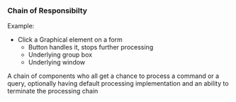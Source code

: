### Chain of Responsibilty

Example:
- Click a Graphical element on a form
  - Button handles it, stops further processing
  - Underlying group box
  - Underlying window

A chain of components who all get a chance to process a command or a query, optionally having default processing implementation and an ability to terminate the processing chain